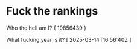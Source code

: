 # Fuck the rankings

Who the hell am I?
{ 19856439 }

What fucking year is it?
[ 2025-03-14T16:56:40Z ]
